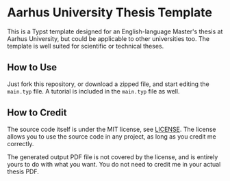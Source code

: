 # Aarhus University Thesis Template

This is a Typst template designed for an English-language Master's thesis at Aarhus University, but could be applicable to other universities too. The template is well suited for scientific or technical theses.

## How to Use

Just fork this repository, or download a zipped file, and start editing the `main.typ` file. A tutorial is included in the `main.typ` file as well.

## How to Credit

The source code itself is under the MIT license, see [LICENSE](LICENSE). The license allows you to use the source code in any project, as long as you credit me correctly.

The generated output PDF file is not covered by the license, and is entirely yours to do with what you want. You do not need to credit me in your actual thesis PDF.
